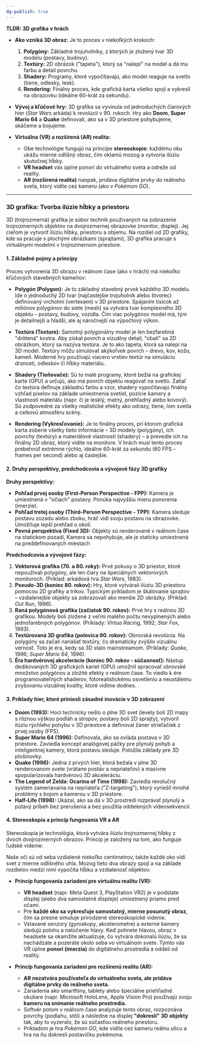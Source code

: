 ```yaml
---
dg-publish: true
---
```

**TLDR: 3D grafika v hrách**

- **Ako vzniká 3D obraz:** Je to proces v niekoľkých krokoch:
    
    1. **Polygóny:** Základné trojuholníky, z ktorých je zložený tvar 3D modelu (postavy, budovy).
    2. **Textúry:** 2D obrázok ("tapeta"), ktorý sa "nalepí" na model a dá mu farbu a detail povrchu.
    3. **Shadery:** Programy, ktoré vypočítavajú, ako model reaguje na svetlo (tiene, odlesky, lesk).
    4. **Rendering:** Finálny proces, kde grafická karta všetko spojí a vykreslí na obrazovku (ideálne 60-krát za sekundu).
- **Vývoj a kľúčové hry:** 3D grafika sa vyvinula od jednoduchých čiarových hier (_Star Wars_ arkáda) k revolúcii v 90. rokoch. Hry ako **Doom**, **Super Mario 64** a **Quake** definovali, ako sa v 3D priestore pohybujeme, skáčeme a bojujeme.
    
- **Virtuálna (VR) a rozšírená (AR) realita:**
    
    - Obe technológie fungujú na princípe **stereoskopie**: každému oku ukážu mierne odlišný obraz, čím oklamú mozog a vytvoria ilúziu skutočnej hĺbky.
    - **VR headset** vás úplne ponorí do virtuálneho sveta a odreže od reality.
    - **AR (rozšírená realita)** naopak, pridáva digitálne prvky do reálneho sveta, ktorý vidíte cez kameru (ako v _Pokémon GO_).

---

### **3D grafika: Tvorba ilúzie hĺbky a priestoru**

3D (trojrozmerná) grafika je súbor techník používaných na zobrazenie trojrozmerných objektov na dvojrozmernej obrazovke (monitor, displej). Jej cieľom je vytvoriť ilúziu hĺbky, priestoru a objemu. Na rozdiel od 2D grafiky, kde sa pracuje s plochými obrázkami (sprajtami), 3D grafika pracuje s virtuálnymi modelmi v trojrozmernom priestore.

#### **1. Základné pojmy a princípy**

Proces vytvorenia 3D obrazu v reálnom čase (ako v hrách) má niekoľko kľúčových stavebných kameňov:

- **Polygón (Polygon):** Je to základný stavebný prvok každého 3D modelu. Ide o jednoduchý 2D tvar (najčastejšie trojuholník alebo štvorec) definovaný vrcholmi (vertexami) v 3D priestore. Spájaním tisícok až miliónov polygónov do siete (mesh) sa vytvára tvar komplexného 3D objektu – postavy, budovy, vozidla. Čím viac polygónov model má, tým je detailnejší a hladší, ale aj náročnejší na výpočtový výkon.
    
- **Textúra (Texture):** Samotný polygonálny model je len bezfarebná "drôtená" kostra. Aby získal povrch a vizuálny detail, "obalí" sa 2D obrázkom, ktorý sa nazýva textúra. Je to ako tapeta, ktorá sa nalepí na 3D model. Textúry môžu simulovať akýkoľvek povrch – drevo, kov, kožu, kameň. Moderné hry používajú viacero vrstiev textúr na simuláciu drsnosti, odleskov či hĺbky materiálu.
    
- **Shadery (Tieňovače):** Sú to malé programy, ktoré bežia na grafickej karte (GPU) a určujú, ako má povrch objektu reagovať na svetlo. Zatiaľ čo textúra definuje základnú farbu a vzor, shadery vypočítavajú finálny vzhľad pixelov na základe umiestnenia svetiel, pozície kamery a vlastností materiálu (napr. či je lesklý, matný, priehľadný alebo kovový). Sú zodpovedné za všetky realistické efekty ako odrazy, tiene, lom svetla a celkovú atmosféru scény.
    
- **Rendering (Vykresľovanie):** Je to finálny proces, pri ktorom grafická karta zoberie všetky tieto informácie – 3D modely (polygóny), ich povrchy (textúry) a materiálové vlastnosti (shadery) – a prevedie ich na finálny 2D obraz, ktorý vidíte na monitore. V hrách musí tento proces prebehnúť extrémne rýchlo, ideálne 60-krát za sekundu (60 FPS - frames per second) alebo aj častejšie.
    

#### **2. Druhy perspektívy, predchodcovia a vývojové fázy 3D grafiky**

**Druhy perspektívy:**

- **Pohľad prvej osoby (First-Person Perspective - FPP):** Kamera je umiestnená v "očiach" postavy. Ponúka najvyššiu mieru ponorenia (imerzie).
- **Pohľad tretej osoby (Third-Person Perspective - TPP):** Kamera sleduje postavu zozadu alebo zboku, hráč vidí svoju postavu na obrazovke. Umožňuje lepší prehľad o okolí.
- **Pevná perspektíva (Fixed 3D):** Objekty sú renderované v reálnom čase na statickom pozadí, Kamera sa nepohybuje, ale je staticky umiestnená na preddefinovaných miestach

**Predchodcovia a vývojové fázy:**

1. **Vektorová grafika (70. a 80. roky):** Prvé pokusy o 3D priestor, ktoré nepoužívali polygóny, ale len čiary na špeciálnych vektorových monitoroch. (Príklad: arkádová hra _Star Wars_, 1983).
2. **Pseudo-3D (koniec 80. rokov):** Hry, ktoré vytvárali ilúziu 3D priestoru pomocou 2D grafiky a trikov. Typickým príkladom je škálovanie sprajtov – vzdialenejšie objekty sa zobrazovali ako menšie 2D obrázky. (Príklad: _Out Run_, 1986).
3. **Raná polygónová grafika (začiatok 90. rokov):** Prvé hry s reálnou 3D grafikou. Modely boli zložené z veľmi malého počtu nevyplnených alebo jednofarebných polygónov. (Príklady: _Virtua Racing_, 1992; _Star Fox_, 1993).
4. **Textúrovaná 3D grafika (polovica 90. rokov):** Obrovská revolúcia. Na polygóny sa začali nanášať textúry, čo dramaticky zvýšilo vizuálnu vernosť. Toto je éra, kedy sa 3D stalo mainstreamom. (Príklady: _Quake_, 1996; _Super Mario 64_, 1996).
5. **Éra hardvérovej akcelerácie (koniec 90. rokov - súčasnosť):** Nástup dedikovaných 3D grafických kariet (GPU) umožnil spracovať obrovské množstvo polygónov a zložité efekty v reálnom čase. To viedlo k ére programovateľných shaderov, fotorealistickému osvetleniu a neustálemu zvyšovaniu vizuálnej kvality, ktoré vidíme dodnes.

#### **3. Príklady hier, ktoré priniesli zásadné inovácie v 3D zobrazení**

- **Doom (1993):** Hoci technicky nešlo o plne 3D svet (levely boli 2D mapy s rôznou výškou podláh a stropov, postavy boli 2D sprajty), vytvoril ilúziu rýchleho pohybu v 3D priestore a definoval žáner strieľačiek z prvej osoby (FPS).
- **Super Mario 64 (1996):** Definovala, ako sa ovláda postava v 3D priestore. Zaviedla koncept analógovej páčky pre plynulý pohyb a inteligentnej kamery, ktorá postavu sleduje. Položila základy pre 3D plošinovky.
- **Quake (1996):** Jedna z prvých hier, ktorá bežala v plne 3D renderovanom svete (vrátane postáv a nepriateľov) a masívne spopularizovala hardvérovú 3D akceleráciu.
- **The Legend of Zelda: Ocarina of Time (1998):** Zaviedla revolučný systém zameriavania na nepriateľa ("Z-targeting"), ktorý vyriešil mnohé problémy s bojom a kamerou v 3D priestore.
- **Half-Life (1998):** Ukázal, ako sa dá v 3D prostredí rozprávať plynulý a pútavý príbeh bez prerušenia a bez použitia oddelených videosekvencií.

#### **4. Stereoskopia a princíp fungovania VR a AR**

Stereoskopia je technológia, ktorá vytvára ilúziu trojrozmernej hĺbky z dvoch dvojrozmerných obrazov. Princíp je založený na tom, ako funguje ľudské videnie:

Naše oči sú od seba vzdialené niekoľko centimetrov, takže každé oko vidí svet z mierne odlišného uhla. Mozog tieto dva obrazy spojí a na základe rozdielov medzi nimi vypočíta hĺbku a vzdialenosť objektov.

- **Princíp fungovania zariadení pre virtuálnu realitu (VR):**
    
    - **VR headset** (napr. Meta Quest 3, PlayStation VR2) je v podstate displej (alebo dva samostatné displeje) umiestnený priamo pred očami.
    - Pre **každé oko sa vykresľuje samostatný, mierne posunutý obraz**, čím sa presne simuluje prirodzené stereoskopické videnie.
    - Vstavané senzory (gyroskopy, akcelerometre) a externé kamery sledujú polohu a natočenie hlavy. Keď pohnete hlavou, obraz v headsete sa okamžite aktualizuje, čo vytvára dokonalú ilúziu, že sa nachádzate a pozeráte okolo seba vo virtuálnom svete. Týmto vás VR úplne **ponorí (imerzia)** do digitálneho prostredia a oddelí od reality.
- **Princíp fungovania zariadení pre rozšírenú realitu (AR):**
    
    - **AR nezatvára používateľa do virtuálneho sveta, ale pridáva digitálne prvky do reálneho sveta.**
    - Zariadenia ako smartfóny, tablety alebo špeciálne priehľadné okuliare (napr. Microsoft HoloLens, Apple Vision Pro) používajú svoju **kameru na snímanie reálneho prostredia**.
    - Softvér potom v reálnom čase analyzuje tento obraz, rozpoznáva povrchy (podlahu, stôl) a následne na displej **"dokreslí" 3D objekty** tak, aby to vyzeralo, že sú súčasťou reálneho priestoru.
    - Príkladom je hra _Pokémon GO_, kde vidíte cez kameru reálnu ulicu a hra na ňu dokreslí postavičku pokémona.